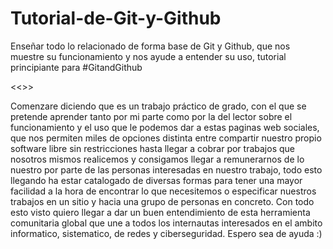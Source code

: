 # Tutorial-de-Git-y-Github

Enseñar todo lo relacionado de forma base de Git y Github, que nos muestre su funcionamiento y nos ayude a entender su uso, tutorial principiante para #GitandGithub

<<<This documentation has a licence>>>
  
  Comenzare diciendo que es un trabajo práctico de grado, con el que se pretende aprender tanto por mi parte como por la del lector sobre el funcionamiento y el uso que 
  le podemos dar a estas paginas web sociales, que nos permiten miles de opciones distinta entre compartir nuestro propio software libre sin restricciones hasta llegar
  a cobrar por trabajos que nosotros mismos realicemos y consigamos llegar a remunerarnos de lo nuestro por parte de las personas interesadas en nuestro trabajo, todo esto
  llegando ha estar catalogado de diversas formas para tener una mayor facilidad a la hora de encontrar lo que necesitemos o especificar nuestros trabajos en un sitio
  y hacia una grupo de personas en concreto.
  Con todo esto visto quiero llegar a dar un buen entendimiento de esta herramienta comunitaria global que une a todos los internautas interesados en el ambito informatico, sistematico,
  de redes y ciberseguridad.
  Espero sea de ayuda :)
